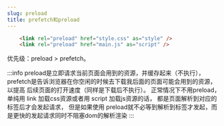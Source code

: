 ```yaml
---
slug: preload
title: prefetch和preload
---
```



```html
    <link rel="preload" href="style.css" as="style" />
    <link rel="preload" href="main.js" as="script" />
```


优先级：preload > prefetch。

:::info
preload是立即请求当前页面会用到的资源，并缓存起来（不执行），prefetch是告诉浏览器在你空闲的时候去下载我后面的页面可能会用到的资源，
以提高 后续页面的打开速度（同样是下载后不执行）。 正常情况下不用preload，单纯用 link 加载css资源或者用 script 加载js资源的话，
都是页面解析到对应的标签后才会发起请求， 但是如果使用 preload就不必等到解析到标签才发起，而是更快的发起请求同时不阻塞dom的解析渲染
:::